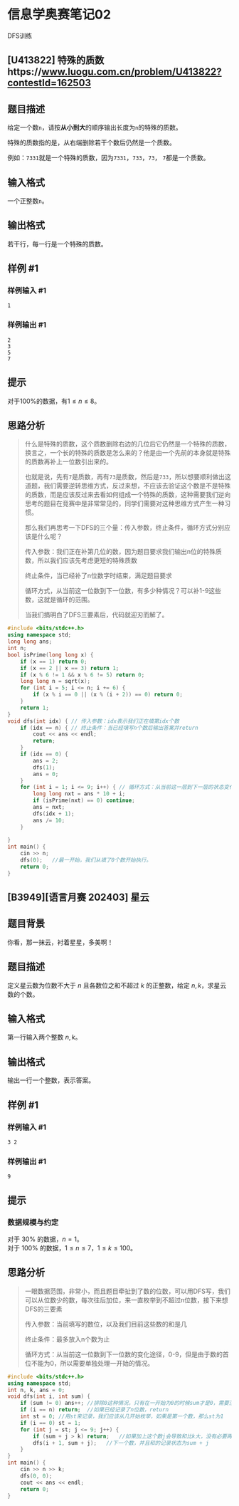 # 信息学奥赛笔记02

DFS训练

## [U413822] 特殊的质数https://www.luogu.com.cn/problem/U413822?contestId=162503

## 题目描述

给定一个数`n`，请按**从小到大**的顺序输出长度为`n`的特殊的质数。

特殊的质数指的是，从右端删除若干个数后仍然是一个质数。

例如：`7331`就是一个特殊的质数，因为`7331`，`733`，`73`， `7`都是一个质数。

## 输入格式

一个正整数`n`。

## 输出格式

若干行，每一行是一个特殊的质数。

## 样例 #1

### 样例输入 #1

```
1
```

### 样例输出 #1

```
2
3
5
7
```

## 提示

对于$100\%$的数据，有$1 \leq n \leq 8$。



## 思路分析

> 什么是特殊的质数，这个质数删除右边的几位后它仍然是一个特殊的质数，换言之，一个长的特殊的质数是怎么来的？他是由一个先前的本身就是特殊的质数再补上一位数引出来的。
>
> 也就是说，先有`7`是质数，再有`73`是质数，然后是`733`，所以想要顺利做出这道题，我们需要逆转思维方式，反过来想，不应该去验证这个数是不是特殊的质数，而是应该反过来去看如何组成一个特殊的质数，这种需要我们逆向思考的题目在竞赛中是非常常见的，同学们需要对这种思维方式产生一种习惯。
>
> 那么我们再思考一下DFS的三个量：传入参数，终止条件，循环方式分别应该是什么呢？
>
> 传入参数：我们正在补第几位的数，因为题目要求我们输出n位的特殊质数，所以我们应该先考虑更短的特殊质数
>
> 终止条件，当已经补了n位数字时结束，满足题目要求
>
> 循环方式，从当前这一位数到下一位数，有多少种情况？可以补1-9这些数，这就是循环的范围。
>
> 当我们搞明白了DFS三要素后，代码就迎刃而解了。

```cpp
#include <bits/stdc++.h>
using namespace std;
long long ans;
int n;
bool isPrime(long long x) {
	if (x == 1) return 0;
	if (x == 2 || x == 3) return 1;
	if (x % 6 != 1 && x % 6 != 5) return 0;
	long long n = sqrt(x);
	for (int i = 5; i <= n; i += 6) {
		if (x % i == 0 || (x % (i + 2)) == 0) return 0;
	}
	return 1;
}
void dfs(int idx) { // 传入参数：idx表示我们正在填第idx个数
	if (idx == n) { // 终止条件：当已经填写n个数后输出答案并return
		cout << ans << endl;
		return;
	}
	if (idx == 0) {
		ans = 2;
		dfs(1);
		ans = 0;
	}
	for (int i = 1; i <= 9; i++) { // 循环方式：从当前这一层到下一层的状态变化情况。
		long long nxt = ans * 10 + i;
		if (isPrime(nxt) == 0) continue;
		ans = nxt;
		dfs(idx + 1);
		ans /= 10;
	}
	
}
int main() {
	cin >> n;
	dfs(0);   //最一开始，我们从填了0个数开始执行。
	return 0;
}
```



## \[B3949][语言月赛 202403] 星云

## 题目背景

你看，那一抹云，衬着星星，多美啊！

## 题目描述

定义星云数为位数不大于 $n$ 且各数位之和不超过 $k$ 的正整数，给定 $n,k$，求星云数的个数。

## 输入格式

第一行输入两个整数 $n,k$。

## 输出格式

输出一行一个整数，表示答案。

## 样例 #1

### 样例输入 #1

```
3 2
```

### 样例输出 #1

```
9
```

## 提示

### 数据规模与约定

对于 $30\%$ 的数据，$n=1$。  
对于 $100\%$ 的数据，$1 \leq n \leq 7$，$1 \leq k \leq 100$。



## 思路分析

> 一眼数据范围，非常小，而且题目牵扯到了数的位数，可以用DFS写，我们可以从位数少的数，每次往后加位，来一直枚举到不超过n位数，接下来想DFS的三要素
>
> 传入参数：当前填写的数位，以及我们目前这些数的和是几
>
> 终止条件：最多放入n个数为止
>
> 循环方式：从当前这一位数到下一位数的变化途径，0-9，但是由于数的首位不能为0，所以需要单独处理一开始的情况。

```cpp
#include <bits/stdc++.h>
using namespace std;
int n, k, ans = 0;
void dfs(int i, int sum) {
	if (sum != 0) ans++; //排除0这种情况，只有在一开始为0的时候sum才是0，需要注意的细节是，我们需要在判断终止条件前就要让答案+1，否则正好第n个数的时候，会先return，不会影响答案。
	if (i == n) return;  //如果已经记录了n位数，return
	int st = 0; //用st来记录，我们应该从几开始枚举，如果是第一个数，那么st为1
	if (i == 0) st = 1;
	for (int j = st; j <= 9; j++) {
		if (sum + j > k) return;   //如果加上这个数j会导致和比k大，没有必要再做下去，直接return
		dfs(i + 1, sum + j);   //下一个数，并且和的记录状态为sum + j
	}
}
int main() {
	cin >> n >> k;
	dfs(0, 0);
	cout << ans << endl;
	return 0;
}
```

